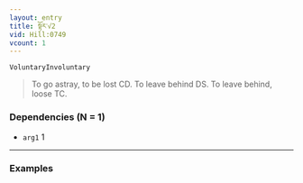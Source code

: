 ```yaml
---
layout: entry
title: སྟོར་√2
vid: Hill:0749
vcount: 1
---
```

`VoluntaryInvoluntary` 
> To go astray, to be lost CD\.
 To leave behind DS\.
 To leave behind, loose TC\.

### Dependencies (N = 1)
* `arg1` 1

---

### Examples



